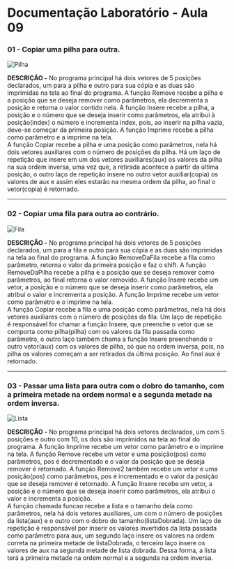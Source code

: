 # Documentação Laboratório - Aula 09

### 01 - Copiar uma pilha para outra.

![Pilha](https://user-images.githubusercontent.com/97108963/200976349-031b1044-37f7-4c09-9b28-9133c52a20bf.PNG)

**DESCRIÇÃO -** No programa principal há dois vetores de 5 posições declarados, um para a pilha e outro para sua cópia e as duas são imprimidas na tela ao final do programa. A função Remove recebe a pilha e a posição que se deseja remover como parâmetros, ela decrementa a posição e retorna o valor contido nela. A função Insere recebe a pilha, a posição e o número que se deseja inserir como parâmetros, ela atribui à posição(index) o número e incrementa index, pois, ao inserir na pilha vazia, deve-se começar da primeira posição. A função Imprime recebe a pilha como parâmetro e a imprime na tela.  
A função Copiar recebe a pilha e uma posição como parâmetros, nela há dois vetores auxiliares com o número de posições da pilha. Há um laço de repetição que insere em um dos vetores auxiliares(aux) os valores da pilha na sua ordem inversa, uma vez que, a retirada acontece a partir da última posição, o outro laço de repetição insere no outro vetor auxiliar(copia) os valores de aux e assim eles estarão na mesma ordem da pilha, ao final o vetor(copia) é retornado.

---

### 02 - Copiar uma fila para outra ao contrário.

![Fila](https://user-images.githubusercontent.com/97108963/200976352-b670803a-301a-40af-94cc-19c020d5192c.PNG)

**DESCRIÇÃO -** No programa principal há dois vetores de 5 posições declarados, um para a fila e outro para sua cópia e as duas são imprimidas na tela ao final do programa. A função RemoveDaFila recebe a fila como parâmetro, retorna o valor da primeira posição e faz o shift. A função RemoveDaPilha recebe a pilha e a posição que se deseja remover como parâmetros, ao final retorna o valor removido. A função Insere recebe um vetor, a posição e o número que se deseja inserir como parâmetros, ela atribui o valor e incrementa a posição. A função Imprime recebe um vetor como parâmetro e o imprime na tela.  
A função Copiar recebe a fila e uma posição como parâmetros, nela há dois vetores auxiliares com o número de posições da fila. Um laço de repetição é responsável for chamar a função Insere, que preenche o vetor que se comporta como pilha(pilha) com os valores da fila passada como parâmetro, o outro laço também chama a função Insere preenchendo o outro vetor(aux) com os valores de pilha, só que na ordem inversa, pois, na pilha os valores começam a ser retirados da última posição. Ao final aux é retornado.

---

### 03 - Passar uma lista para outra com o dobro do tamanho, com a primeira metade na ordem normal e a segunda metade na ordem inversa.

![Lista](https://user-images.githubusercontent.com/97108963/200976346-4a9ec308-e92b-4a30-a543-20fddebeef16.PNG)

**DESCRIÇÃO -** No programa principal há dois vetores declarados, um com 5 posições e outro com 10, os dois são imprimidos na tela ao final do programa. A função Imprime recebe um vetor como parâmetro e o imprime na tela. A função Remove recebe um vetor e uma posição(pos) como parâmetros, pos é decrementado e o valor da posição que se deseja remover é retornado. A função Remove2 também recebe um vetor e uma posição(pos) como parâmetros, pos é incrementado e o valor da posição que se deseja remover é retornado. A função Insere recebe um vetor, a posição e o número que se deseja inserir como parâmetros, ela atribui o valor e incrementa a posição.  
A função chamada funcao recebe a lista e o tamanho dela como parâmetros, nela há dois vetores auxiliares, um com o número de posições da lista(aux) e o outro com o dobro do tamanho(listaDobrada). Um laço de repetição é responsável por inserir os valores invertidos da lista passada como parâmetro para aux, um segundo laço insere os valores na ordem correta na primeira metade de listaDobrada, o terceiro laço insere os valores de aux na segunda metade de lista dobrada. Dessa forma, a lista terá a primeira metade na ordem normal e a segunda na ordem inversa.
